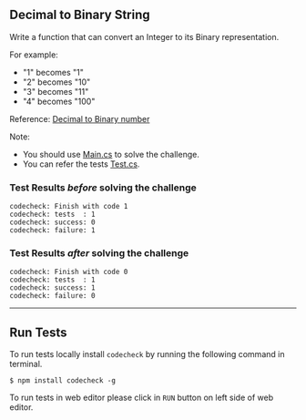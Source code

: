 ## Decimal to Binary String
Write a function that can convert an Integer to its Binary representation.

For example:
- "1" becomes "1"
- "2" becomes "10"
- "3" becomes "11"
- "4" becomes "100"

Reference: [Decimal to Binary number](https://en.wikipedia.org/wiki/Binary_number)

Note:
- You should use [Main.cs](Main.cs) to solve the challenge.
- You can refer the tests [Test.cs](Test.cs).

### Test Results *before* solving the challenge  
```
codecheck: Finish with code 1
codecheck: tests  : 1
codecheck: success: 0
codecheck: failure: 1
```

### Test Results *after* solving the challenge
```
codecheck: Finish with code 0
codecheck: tests  : 1
codecheck: success: 1
codecheck: failure: 0
```
--- --- ---
## Run Tests
To run tests locally install `codecheck` by running the following command in terminal.
```
$ npm install codecheck -g
```
To run tests in web editor please click in `RUN` button on left side of web editor.

